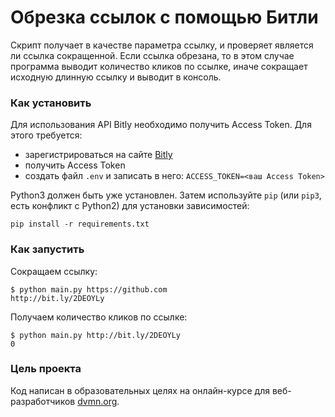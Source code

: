 # Обрезка ссылок с помощью Битли

Скрипт получает в качестве параметра ссылку, и проверяет является ли ссылка сокращенной.
Если ссылка обрезана, то в этом случае программа выводит количество кликов по ссылке, иначе
сокращает исходную длинную ссылку и выводит в консоль.

### Как установить

Для использования API Bitly необходимо получить Access Token.
Для этого требуется:
- зарегистрироваться на сайте [Bitly](https://bitly.com/)
- получить Access Token
- создать файл `.env`   и записать в него: `ACCESS_TOKEN=<ваш Access Token>`

Python3 должен быть уже установлен. 
Затем используйте `pip` (или `pip3`, есть конфликт с Python2) для установки зависимостей:
```
pip install -r requirements.txt
```

### Как запустить

Сокращаем ссылку:
```
$ python main.py https://github.com
http://bit.ly/2DEOYLy
```
Получаем количество кликов по ссылке:
```
$ python main.py http://bit.ly/2DEOYLy
0
```

### Цель проекта

Код написан в образовательных целях на онлайн-курсе для веб-разработчиков [dvmn.org](https://dvmn.org/).